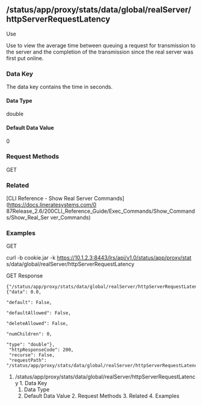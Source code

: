 ## /status/app/proxy/stats/data/global/realServer/httpServerRequestLatency

Use

Use to view the average time between queuing a request for transmission to the
server and the completion of the transmission since the real server was first
put online.

### Data Key

The data key contains the time in seconds.

#### Data Type

double

#### Default Data Value

0

### Request Methods

GET

### Related

[CLI Reference - Show Real Server Commands](https://docs.lineratesystems.com/0
87Release_2.6/200CLI_Reference_Guide/Exec_Commands/Show_Commands/Show_Real_Ser
ver_Commands)

### Examples

GET

curl -b cookie.jar -k https://10.1.2.3:8443/lrs/api/v1.0/status/app/proxy/stat
s/data/global/realServer/httpServerRequestLatency

GET Response

    
    
    {"/status/app/proxy/stats/data/global/realServer/httpServerRequestLatency": {"data": 0.0,
                                                                                  "default": False,
                                                                                  "defaultAllowed": False,
                                                                                  "deleteAllowed": False,
                                                                                  "numChildren": 0,
                                                                                  "type": "double"},
     "httpResponseCode": 200,
     "recurse": False,
     "requestPath": "/status/app/proxy/stats/data/global/realServer/httpServerRequestLatency"}
    

  1. /status/app/proxy/stats/data/global/realServer/httpServerRequestLatency
    1. Data Key
      1. Data Type
      2. Default Data Value
    2. Request Methods
    3. Related
    4. Examples

